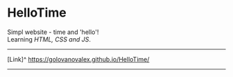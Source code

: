 # HelloTime
Simpl website - time and 'hello'! 
<br>
Learning *HTML, CSS and JS*.
***
[Link]^ https://golovanovalex.github.io/HelloTime/
***
